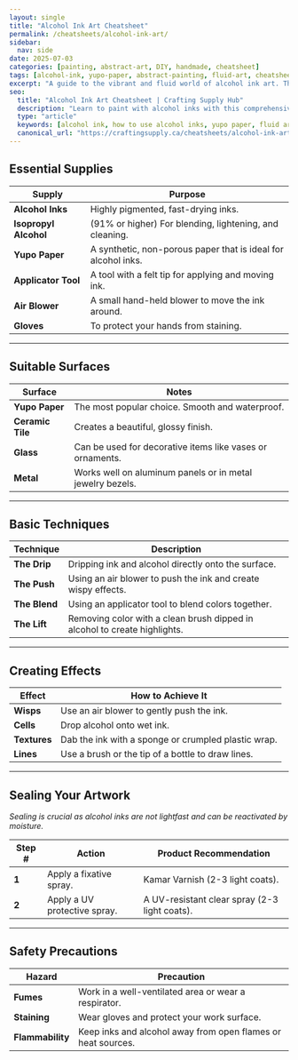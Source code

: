 ```yaml
---
layout: single
title: "Alcohol Ink Art Cheatsheet"
permalink: /cheatsheets/alcohol-ink-art/
sidebar:
  nav: side
date: 2025-07-03
categories: [painting, abstract-art, DIY, handmade, cheatsheet]
tags: [alcohol-ink, yupo-paper, abstract-painting, fluid-art, cheatsheet]
excerpt: "A guide to the vibrant and fluid world of alcohol ink art. This cheatsheet covers the essential supplies, techniques for creating beautiful abstract designs, and how to seal your finished work."
seo:
  title: "Alcohol Ink Art Cheatsheet | Crafting Supply Hub"
  description: "Learn to paint with alcohol inks with this comprehensive cheatsheet. Discover the best surfaces, tools, and techniques for this popular fluid art form."
  type: "article"
  keywords: [alcohol ink, how to use alcohol inks, yupo paper, fluid art]
  canonical_url: "https://craftingsupply.ca/cheatsheets/alcohol-ink-art/"
---
```


## Essential Supplies

| Supply              | Purpose                                               |
|---------------------|-------------------------------------------------------|
| **Alcohol Inks**    | Highly pigmented, fast-drying inks.                   |
| **Isopropyl Alcohol**| (91% or higher) For blending, lightening, and cleaning. |
| **Yupo Paper**      | A synthetic, non-porous paper that is ideal for alcohol inks. |
| **Applicator Tool** | A tool with a felt tip for applying and moving ink.   |
| **Air Blower**      | A small hand-held blower to move the ink around.      |
| **Gloves**          | To protect your hands from staining.                  |

---

## Suitable Surfaces

| Surface         | Notes                                               |
|-----------------|-----------------------------------------------------|
| **Yupo Paper**  | The most popular choice. Smooth and waterproof.     |
| **Ceramic Tile**| Creates a beautiful, glossy finish.                 |
| **Glass**       | Can be used for decorative items like vases or ornaments. |
| **Metal**       | Works well on aluminum panels or in metal jewelry bezels. |

---

## Basic Techniques

| Technique       | Description                                               |
|-----------------|-----------------------------------------------------------|
| **The Drip**    | Dripping ink and alcohol directly onto the surface.       |
| **The Push**    | Using an air blower to push the ink and create wispy effects. |
| **The Blend**   | Using an applicator tool to blend colors together.        |
| **The Lift**    | Removing color with a clean brush dipped in alcohol to create highlights. |

---

## Creating Effects

| Effect      | How to Achieve It                                     |
|-------------|-------------------------------------------------------|
| **Wisps**   | Use an air blower to gently push the ink.             |
| **Cells**   | Drop alcohol onto wet ink.                            |
| **Textures**| Dab the ink with a sponge or crumpled plastic wrap.   |
| **Lines**   | Use a brush or the tip of a bottle to draw lines.     |

---

## Sealing Your Artwork

*Sealing is crucial as alcohol inks are not lightfast and can be reactivated by moisture.*

| Step # | Action                                       | Product Recommendation                            |
|--------|----------------------------------------------|---------------------------------------------------|
| **1**  | Apply a fixative spray.                      | Kamar Varnish (2-3 light coats).                  |
| **2**  | Apply a UV protective spray.                 | A UV-resistant clear spray (2-3 light coats).     |

---

## Safety Precautions

| Hazard      | Precaution                                               |
|-------------|----------------------------------------------------------|
| **Fumes**   | Work in a well-ventilated area or wear a respirator.     |
| **Staining**| Wear gloves and protect your work surface.               |
| **Flammability**| Keep inks and alcohol away from open flames or heat sources. |

